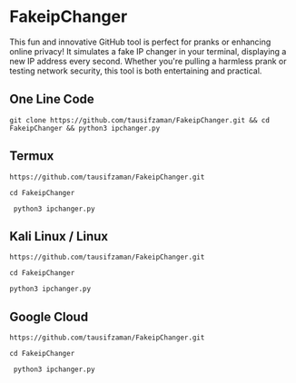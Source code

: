# FakeipChanger
This fun and innovative GitHub tool is perfect for pranks or enhancing online privacy! It simulates a fake IP changer in your terminal, displaying a new IP address every second. Whether you're pulling a harmless prank or testing network security, this tool is both entertaining and practical.

## One Line Code
```
git clone https://github.com/tausifzaman/FakeipChanger.git && cd FakeipChanger && python3 ipchanger.py
```
## Termux
```
https://github.com/tausifzaman/FakeipChanger.git 
```
```
cd FakeipChanger
```
```
 python3 ipchanger.py
```

## Kali Linux / Linux
```
https://github.com/tausifzaman/FakeipChanger.git 
```
```
cd FakeipChanger
```
```
python3 ipchanger.py
```

## Google Cloud
```
https://github.com/tausifzaman/FakeipChanger.git 
```
```
cd FakeipChanger
```
```
 python3 ipchanger.py
```
